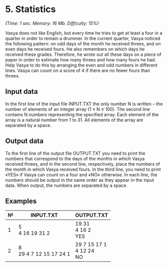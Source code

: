 # 5. Statistics
<i>(Time: 1 sec. Memory: 16 Mb. Difficulty: 15%)</i> 
 
Vasya does not like English, but every time he tries to get at least a four in a quarter in order to remain a drummer. In the current 
quarter, Vasya noticed the following pattern: on odd days of the month he received threes, and on even days he received fours. He also 
remembers on which days he received these grades. Therefore, he wrote out all these days on a piece of paper in order to estimate how 
many threes and how many fours he had. Help Vasya to do this by arranging the even and odd numbers in different lines. Vasya can count 
on a score of 4 if there are no fewer fours than threes.
 
## Input data
In the first line of the input file INPUT.TXT the only number N is written – the number of elements of an integer array (1 ≤ N ≤ 100). 
The second line contains N numbers representing the specified array. Each element of the array is a natural number from 1 to 31. All 
elements of the array are separated by a space.

## Output data
To the first line of the output file OUTPUT.TXT you need to print the numbers that correspond to the days of the months in which Vasya 
received threes, and in the second line, respectively, place the numbers of the month in which Vasya received fours. In the third line, 
you need to print «YES» if Vasya can count on a four and «NO» otherwise. In each line, the numbers should be output in the same order as 
they appear in the input data. When output, the numbers are separated by a space.


## Examples
<table>
  <thead>
    <tr>
      <th align= "center">№</th>
      <th align= "center">INPUT.TXT</th>
      <th align= "center">OUTPUT.TXT</th>
    </tr>
  </thead>
  <tbody>
    <tr>
		<td>
			1
		</td>
		<td>
			5</br>
			4 16 19 31 2
		</td>
		<td>
			19 31</br>
			4 16 2</br>
        YES
		</td>
    </tr>
    <tr>
		<td>
    		2
		</td>
		<td>
			8</br>
			29 4 7 12 15 17 24 1
		</td>
		<td>
			29 7 15 17 1</br>
			4 12 24</br>
			NO
		 </td>
    </tr>
  </tbody>
</table>